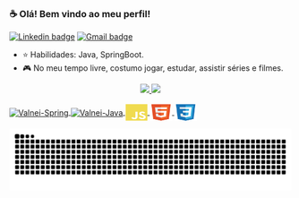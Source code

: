  ### ☕ Olá! Bem vindo ao meu perfil!
 
 

[![Linkedin badge](https://img.shields.io/badge/-Linkedin-blue?flat-square&logo=Linkedin&logoColor=white&link=https://www.linkedin.com/in/valneipereirabarboza/)](https://www.linkedin.com/in/valneipereirabarboza/) [![Gmail badge](https://img.shields.io/badge/-Gmail-c14438?style=flat-square&logo=Gmail&logoColor=white&link=mailto:valneipereirabarboza@gmail.com)](mailto:valneipereirabarboza@gmail.com)

- ⭐ Habilidades: Java, SpringBoot.
- 🎮 No meu tempo livre, costumo jogar, estudar, assistir séries e filmes.

<div align="center">
  <a href="https://github.com/ValneiPereira">
  <img height="180em" src="https://github-readme-stats.vercel.app/api?username=ValneiPereira&show_icons=true&theme=dark&include_all_commits=true&count_private=true"/>
  <img height="180em" src="https://github-readme-stats.vercel.app/api/top-langs/?username=ValneiPereira&layout=compact&langs_count=7&theme=dark"/>
</div>
 
 <div style="display: inline_block"><br>
  <img align="center" alt="Valnei-Spring" height="30" width="40" src="https://cdn.jsdelivr.net/gh/devicons/devicon/icons/spring/spring-original.svg" />
  <img align="center" alt="Valnei-Java" height="30" width="40" src="https://cdn.jsdelivr.net/gh/devicons/devicon/icons/java/java-original.svg" />  
  <img align="center" alt="Valnei-Js" height="30" width="40" src="https://raw.githubusercontent.com/devicons/devicon/master/icons/javascript/javascript-plain.svg">  
  <img align="center" alt="Valnei-HTML" height="30" width="40" src="https://raw.githubusercontent.com/devicons/devicon/master/icons/html5/html5-original.svg">
  <img align="center" alt="Valnei-CSS" height="30" width="40" src="https://raw.githubusercontent.com/devicons/devicon/master/icons/css3/css3-original.svg">
  
![Snake animation](https://github.com/ValneiPereira/ValneiPereira/blob/output/github-contribution-grid-snake.svg)
</div> 
 
<!-- ### :eyes: Visualizações do perfil 
<p align="center">
 
![Visitor Count](https://profile-counter.glitch.me/{ValneiPereira}/count.svg)
</p> -->


 
